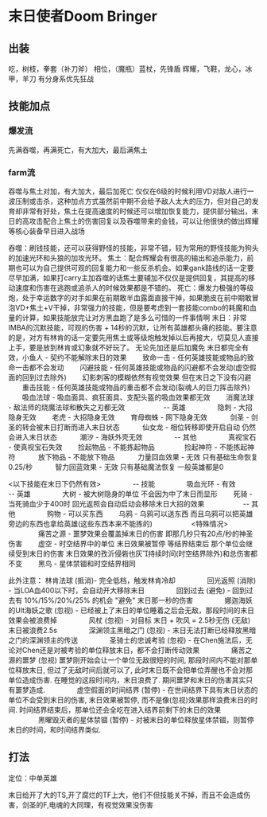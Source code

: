 # 末日使者Doom Bringer

## 出装
吃，树枝，拳套（补刀斧）
相位，（魔瓶）蓝杖，先锋盾
辉耀，飞鞋，龙心，冰甲，羊刀
有分身系优先狂战

## 技能加点
### 爆发流
先满吞噬，再满死亡，有大加大，最后满焦土

### farm流
吞噬与焦土对加，有大加大，最后加死亡
仅仅在6级的时候利用VD对敌人进行一波压制或击杀，这种加点方式虽然前中期不会给予敌人太大的压力，但对自己的发育却非常有好处，焦土在提高速度的时候还可以增加恢复能力，提供部分输出，末日的高攻击配合上焦土的伤害回复以及吞噬带来的金钱，可以让他很快的做出辉耀等核心装备早日进入战场


吞噬：刷钱技能，还可以获得野怪的技能，非常不错，较为常用的野怪技能为狗头的加速光环和头狼的加攻光环。
焦土：配合辉耀会有很高的输出和追杀能力，前期也可以为自己提供可观的回复能力和一些反杀机会。如果gank路线的话一定要尽早加满，如果打carry主加吞噬的话焦土要辅加不仅仅是提供回复，其提高的移动速度和伤害在逃跑或追杀人的时候效果都是不错的。
死亡：爆发力极强的等级炮，处于幸运数字的对手如果在前期敢半血露面直接干掉，如果脆皮在前中期敢冒泡VD+焦土+V干掉，非常强力的技能，但是要考虑到一套技能combo的耗魔和血量的计算，如果技能放完让对方黑血跑了是多么可惜的一件事情啊
末日：非常IMBA的沉默技能，可观的伤害 + 14秒的沉默，让所有英雄都头痛的技能。要注意的是，对方有林肯的话一定要先用焦土或等级炮触发掉以后再接大，切莫见人直接上手，要是放到林肯或幻象就不好玩了。
无论先加还是后加魔免 末日都完全有效，小鱼人 - 契约不能解除末日的效果
　　致命一击 - 任何英雄技能或物品的致命一击都不会发动
　　闪避技能 - 任何英雄技能或物品的闪避都不会发动(虚空假面的回到过去除外)
　　幻影刺客的模糊依然有视觉效果 但在末日之下没有闪避
　　重击技能 - 任何英雄技能或物品的重击都不会发动(裂魂人的巨力挥击除外)
　　吸血法球 - 吸血面具、疯狂面具、支配头盔的吸血效果都无效
　　消魔法球 - 敌法师的烧魔法球和散失之刃都无效　
　　
　　-- 英雄
　　
　　隐刺 - 大招隐身无效
　　老虎 - 大招隐身无效
　　育母蜘蛛 - 网下隐身无效　
　　剑圣 - 剑圣的转会被末日打断而进入末日状态　
　　仙女龙 - 相位转移即使开启自动 仍然会进入末日状态　
　　潮汐 - 海妖外壳无效
　　
　　-- 其他
　　
　　真视宝石 - 使真视宝石失效
　　捡起物品 - 不能拣起物品　　
　　捡起神符 - 不能拣起神符　
　　放下物品 - 不能放下物品　
　　力量回血效果 - 无效 只有基础生命恢复0.25/秒　
　　智力回蓝效果 - 无效 只有基础魔法恢复 一般英雄都是0

<以下技能在末日下仍然有效>
　　
　　-- 技能
　　
　　吸血光环 - 有效　
　　
　　-- 英雄
　　
　　大树 - 被大树隐身的单位 不会因为中了末日而显形
　　死骑 - 当死骑血少于400时 回光返照会自动启动会移除末日大招的效果　
　　
　　-- 其他
　　
　　购物 - 可以买东西
　　乌鸦 - 乌鸦可以送东西 而且乌鸦可以把英雄旁边的东西也拿给英雄(这些东西本来不能拣的)　
　　
　　<特殊情况>
　　
　　痛苦之源 - 噩梦效果会覆盖掉末日的伤害 即那几秒只有20点/秒的神圣伤害
　　虚空 - 时空结界中的单位 末日效果被暂停 等结界结束后 那个单位会继续受到末日的伤害 末日效果的孜沂侵砦也灰持续时间(时空结界除外)和总伤害都不变
　　黑鸟 - 星体禁锢和时空结界相同

此外注意：
林肯法球 (抵消)- 完全低档，触发林肯冷却
　　
　　回光返照 (消除) - 当LOA血400以下时，会自动开大移除末日
　　
　　回到过去 (避免) - 回到过去有 10%/15%/20%/25% 的机会 "避免" 末日那一秒的伤害
　　
　　娜迦海妖的Ult海妖之歌 (忽视) - 已经被上了末日的单位睡着之后会无敌，那段时间的末日效果会被浪费掉
　　
　　风杖 (忽视) - 对目标 末日 + 吹风 = 2.5秒无伤 (无敌) 末日被浪费2.5s
　　
　　深渊领主黑暗之门 (忽视) - 末日无法打断已经释放黑暗之门的深渊领主的传送
　　
　　圣骑士的忠诚考验 (忽视) - 在Chen施法后，无论对Chen还是对被考验的单位释放末日，都不会打断传动效果
　　
　　痛苦之源的噩梦 (忽视) 噩梦刚开始会让一个单位无敌很短的时间, 那段时间内不能对那单位释放末日, 但过了无敌时间后就可以了, 此时末日既不会把单位弄醒也不会对那单位造成伤害. 在睡觉的这段时间内，末日浪费了. 期间噩梦和末日的伤害其实只有噩梦造成.
　　
　　虚空假面的时间结界 (暂停) - 在世间结界下具有末日状态的单位不会受到末日的伤害, 末日效果被暂停, 而不是像(忽视)效果那样浪费末日的时间. 时间结界结束后，那单位还会全吃在进入结界前剩下的末日的效果
　　
　　黑曜毁灭者的星体禁锢 (暂停) - 对被末日的单位释放星体禁锢，则暂停末日的时间，和时间结界类似.

## 打法
定位：中单英雄

末日给开了大的TS,开了腐烂的TF上大，他们不但技能关不掉，而且不会造成伤害，剑圣的F,电魂的大同理，有视觉效果没伤害